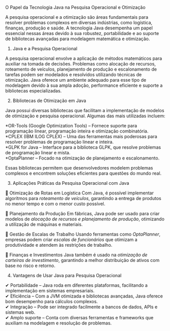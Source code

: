 O Papel da Tecnologia Java na Pesquisa Operacional e Otimização

A pesquisa operacional e a otimização são áreas fundamentais para resolver problemas complexos em diversas indústrias, como logística, finanças, produção e saúde. A tecnologia Java desempenha um papel essencial nessas áreas devido à sua robustez, portabilidade e ao suporte de bibliotecas avançadas para modelagem matemática e otimização.  

1. Java e a Pesquisa Operacional

A pesquisa operacional envolve a aplicação de métodos matemáticos para auxiliar na tomada de decisões. Problemas como alocação de recursos, roteamento de veículos, planejamento de produção e escalonamento de tarefas podem ser modelados e resolvidos utilizando técnicas de otimização. Java oferece um ambiente adequado para esse tipo de modelagem devido à sua ampla adoção, performance eficiente e suporte a bibliotecas especializadas.  

2. Bibliotecas de Otimização em Java

Java possui diversas bibliotecas que facilitam a implementação de modelos de otimização e pesquisa operacional. Algumas das mais utilizadas incluem:  

*OR-Tools (Google Optimization Tools) – Fornece suporte para programação linear, programação inteira e otimização combinatória.  
*CPLEX (IBM ILOG CPLEX) – Uma das ferramentas mais poderosas para resolver problemas de programação linear e inteira.  
*GLPK for Java – Interface para a biblioteca GLPK, que resolve problemas de programação linear e mista.  
*OptaPlanner – Focado na otimização de planejamento e escalonamento.  

Essas bibliotecas permitem que desenvolvedores modelem problemas complexos e encontrem soluções eficientes para questões do mundo real.  

3. Aplicações Práticas da Pesquisa Operacional com Java

🔹 Otimização de Rotas em Logística
Com Java, é possível implementar algoritmos para *roteamento de veículos*, garantindo a entrega de produtos no menor tempo e com o menor custo possível.  

🔹 Planejamento da Produção
Em fábricas, Java pode ser usado para criar modelos de *alocação de recursos e planejamento de produção*, otimizando a utilização de máquinas e materiais.  

🔹 Gestão de Escalas de Trabalho
Usando ferramentas como *OptaPlanner*, empresas podem criar *escalas de funcionários* que otimizam a produtividade e atendem às restrições de trabalho.  

🔹 Finanças e Investimentos
Java também é usado na *otimização de carteiras de investimento*, garantindo a melhor distribuição de ativos com base no risco e retorno.  

4. Vantagens de Usar Java para Pesquisa Operacional

✔ Portabilidade – Java roda em diferentes plataformas, facilitando a implementação em sistemas empresariais.  
✔ Eficiência – Com a JVM otimizada e bibliotecas avançadas, Java oferece bom desempenho para cálculos complexos.  
✔ Integração – Pode ser integrado facilmente a bancos de dados, APIs e sistemas web.  
✔ Amplo suporte – Conta com diversas ferramentas e frameworks que auxiliam na modelagem e resolução de problemas.  


